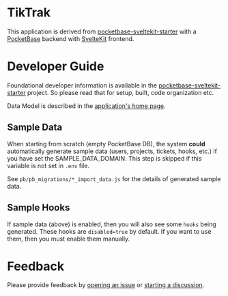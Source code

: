 # TikTrak

This application is derived from [pocketbase-sveltekit-starter](https://github.com/spinspire/pocketbase-sveltekit-starter) with a
[PocketBase](https://pocketbase.io/) backend
with [SvelteKit](https://kit.svelte.dev) frontend.

# Developer Guide

Foundational developer information is available in the [pocketbase-sveltekit-starter](https://github.com/spinspire/pocketbase-sveltekit-starter) project. So please read that for setup, built, code organization etc.

Data Model is described in the [application's home page](./sk/src/routes/%2Bpage.md).

## Sample Data

When starting from scratch (empty PocketBase DB), the system **could** automatically generate sample data (users, projects, tickets, hooks, etc.) if you have set the SAMPLE_DATA_DOMAIN. This step is skipped if this variable is not set in `.env` file.

See `pb/pb_migrations/*_import_data.js` for the details of generated sample data.

## Sample Hooks

If sample data (above) is enabled, then you will also see some `hooks` being generated. These hooks are `disabled=true` by default. If you want to use them, then you must enable them manually.

# Feedback

Please provide feedback by
[opening an issue](https://github.com/spinspire/tiktrak/issues/new)
or
[starting a discussion](https://github.com/spinspire/tiktrak/discussions).
